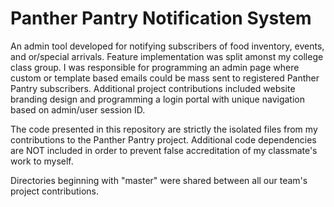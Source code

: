# Panther Pantry Notification System

An admin tool developed for notifying subscribers of food inventory, events, and or/special arrivals.  Feature implementation was split amonst my college class group.  I was responsible for programming an admin page where custom or template based emails could be mass sent to registered Panther Pantry subscribers.  Additional project contributions included website branding design and programming a login portal with unique navigation based on admin/user session ID.

The code presented in this repository are strictly the isolated files from my contributions to the Panther Pantry project.  Additional code dependencies are NOT included in order to prevent false accreditation of my classmate's work to myself.

Directories beginning with "master" were shared between all our team's project contributions.
